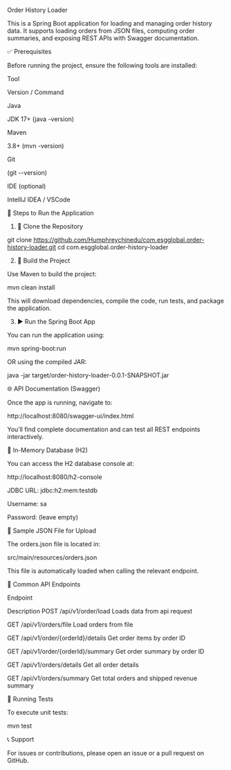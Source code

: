 Order History Loader

This is a Spring Boot application for loading and managing order history data. It supports loading orders from JSON files, computing order summaries, and exposing REST APIs with Swagger documentation.

✅ Prerequisites

Before running the project, ensure the following tools are installed:

Tool

Version / Command

Java

JDK 17+ (java -version)

Maven

3.8+ (mvn -version)

Git

(git --version)

IDE (optional)

IntelliJ IDEA / VSCode

🚀 Steps to Run the Application

1. 🔁 Clone the Repository

git clone https://github.com/Humphreychinedu/com.esgglobal.order-history-loader.git
cd com.esgglobal.order-history-loader

2. 📆 Build the Project

Use Maven to build the project:

mvn clean install

This will download dependencies, compile the code, run tests, and package the application.

3. ▶️ Run the Spring Boot App

You can run the application using:

mvn spring-boot:run

OR using the compiled JAR:

java -jar target/order-history-loader-0.0.1-SNAPSHOT.jar

🌐 API Documentation (Swagger)

Once the app is running, navigate to:

http://localhost:8080/swagger-ui/index.html

You’ll find complete documentation and can test all REST endpoints interactively.

📄 In-Memory Database (H2)

You can access the H2 database console at:

http://localhost:8080/h2-console

JDBC URL: jdbc:h2:mem:testdb

Username: sa

Password: (leave empty)

📁 Sample JSON File for Upload

The orders.json file is located in:

src/main/resources/orders.json

This file is automatically loaded when calling the relevant endpoint.

🔀 Common API Endpoints

Endpoint

Description
POST /api/v1/order/load Loads data from api request

GET /api/v1/orders/file Load orders from file

GET /api/v1/order/{orderId}/details Get order items by order ID

GET /api/v1/order/{orderId}/summary Get order summary by order ID

GET /api/v1/orders/details Get all order details

GET /api/v1/orders/summary Get total orders and shipped revenue summary

🔪 Running Tests

To execute unit tests:

mvn test

📞 Support

For issues or contributions, please open an issue or a pull request on GitHub.


